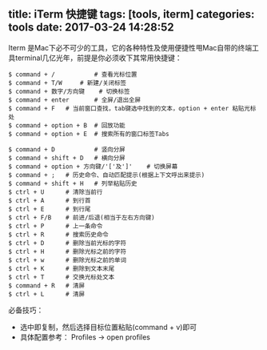 title: iTerm 快捷键
tags: [tools, iterm]
categories: tools
date: 2017-03-24 14:28:52
---
Iterm 是Mac下必不可少的工具，它的各种特性及使用便捷性甩Mac自带的终端工具terminal几亿光年，前提是你必须收下其常用快捷键：

	$ command + /           # 查看光标位置
	$ command + T/W     # 新建/关闭标签
	$ command + 数字/方向键    # 切换标签
	$ command + enter       # 全屏/退出全屏
	$ command + F   # 当前窗口查找，tab键选中找到的文本，option + enter 粘贴光标处
	$ command + option + B  # 回放功能
	$ command + option + E  # 搜索所有的窗口标签Tabs

	$ command + D           # 竖向分屏 
	$ command + shift + D   # 横向分屏
	$ command + option + 方向键/'['及']'    # 切换屏幕
	$ command + ;   # 历史命令、自动匹配提示(根据上下文呼出来提示)
	$ command + shift + H   # 列举粘贴历史
	$ ctrl + U      # 清除当前行
	$ ctrl + A      # 到行首
	$ ctrl + E      # 到行尾
	$ ctrl + F/B    # 前进/后退(相当于左右方向键)
	$ ctrl + P      # 上一条命令
	$ ctrl + R      # 搜索历史命令
	$ ctrl + D      # 删除当前光标的字符
	$ ctrl + H      # 删除光标之前的字符
	$ ctrl + w      # 删除光标之前的单词
	$ ctrl + K      # 删除到文本末尾
	$ ctrl + T      # 交换光标处文本
	$ command + R   # 清屏
	$ ctrl + L      # 清屏

必备技巧：
-  选中即复制，然后选择目标位置粘贴(command + v)即可
-  具体配置参考： Profiles -> open profiles